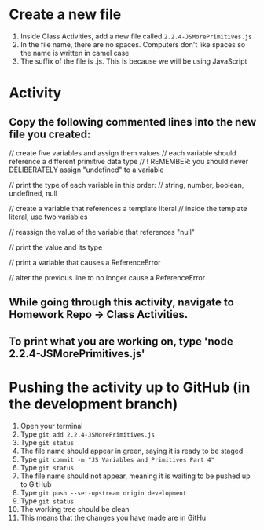 # Create a new file
1. Inside Class Activities, add a new file called `2.2.4-JSMorePrimitives.js`
  1. In the file name, there are no spaces. Computers don't like spaces so the name is written in camel case
  2. The suffix of the file is .js. This is because we will be using JavaScript

# Activity
## Copy the following commented lines into the new file you created:

// create five variables and assign them values
// each variable should reference a different primitive data type
// ! REMEMBER: you should never DELIBERATELY assign "undefined" to a variable


// print the type of each variable in this order:
// string, number, boolean, undefined, null


// create a variable that references a template literal
// inside the template literal, use two variables


// reassign the value of the variable that references "null"


// print the value and its type


// print a variable that causes a ReferenceError


// alter the previous line to no longer cause a ReferenceError


## While going through this activity, navigate to Homework Repo -> Class Activities.
## To print what you are working on, type 'node 2.2.4-JSMorePrimitives.js'

# Pushing the activity up to GitHub (in the development branch)
1. Open your terminal
2. Type `git add 2.2.4-JSMorePrimitives.js`
3. Type `git status`
  1. The file name should appear in green, saying it is ready to be staged
4. Type `git commit -m "JS Variables and Primitives Part 4"`
5. Type `git status`
  1. The file name should not appear, meaning it is waiting to be pushed up to GitHub
5. Type `git push --set-upstream origin development`
6. Type `git status`
  1. The working tree should be clean
  2. This means that the changes you have made are in GitHu
